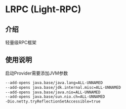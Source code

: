 # LRPC (Light-RPC)
## 介绍
轻量级RPC框架
## 使用说明
启动Provider需要添加JVM参数
```bash
--add-opens java.base/java.lang=ALL-UNNAMED
--add-opens java.base/jdk.internal.misc=ALL-UNNAMED
--add-opens java.base/java.nio=ALL-UNNAMED
--add-opens java.base/sun.nio.ch=ALL-UNNAMED
-Dio.netty.tryReflectionSetAccessible=true
```